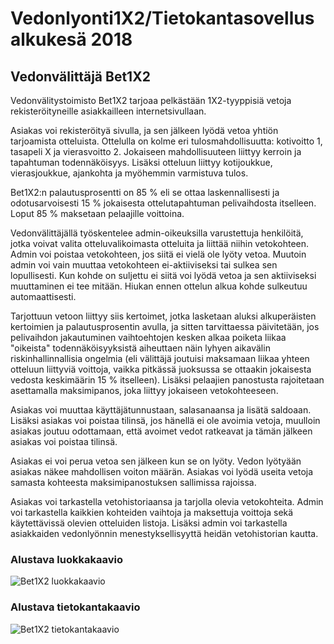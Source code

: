 # Vedonlyonti1X2/Tietokantasovellus alkukesä 2018

## Vedonvälittäjä Bet1X2

Vedonvälitystoimisto Bet1X2 tarjoaa pelkästään 1X2-tyyppisiä vetoja rekisteröityneille asiakkailleen internetsivullaan.

Asiakas voi rekisteröityä sivulla, ja sen jälkeen lyödä vetoa yhtiön tarjoamista otteluista. Ottelulla on kolme eri tulosmahdollisuutta: kotivoitto 1, tasapeli X ja vierasvoitto 2. Jokaiseen mahdollisuuteen liittyy kerroin ja tapahtuman todennäköisyys. Lisäksi otteluun liittyy kotijoukkue, vierasjoukkue, ajankohta ja myöhemmin varmistuva tulos. 

Bet1X2:n palautusprosentti on 85 % eli se ottaa laskennallisesti ja odotusarvoisesti 15 % jokaisesta ottelutapahtuman pelivaihdosta itselleen. Loput 85 % maksetaan pelaajille voittoina.

Vedonvälittäjällä työskentelee admin-oikeuksilla varustettuja henkilöitä, jotka voivat valita otteluvalikoimasta otteluita ja liittää niihin vetokohteen. Admin voi poistaa vetokohteen, jos siitä ei vielä ole lyöty vetoa. Muutoin admin voi vain muuttaa vetokohteen ei-aktiiviseksi tai sulkea sen lopullisesti. Kun kohde on suljettu ei siitä voi lyödä vetoa ja sen aktiiviseksi muuttaminen ei tee mitään. Hiukan ennen ottelun alkua kohde sulkeutuu automaattisesti.

Tarjottuun vetoon liittyy siis kertoimet, jotka lasketaan aluksi alkuperäisten kertoimien ja palautusprosentin avulla, ja sitten tarvittaessa päivitetään, jos pelivaihdon jakautuminen vaihtoehtojen kesken alkaa poiketa liikaa "oikeista" todennäköisyyksistä aiheuttaen näin lyhyen aikavälin riskinhallinnallisia ongelmia (eli välittäjä joutuisi maksamaan liikaa yhteen otteluun liittyviä voittoja, vaikka pitkässä juoksussa se ottaakin jokaisesta vedosta keskimäärin 15 % itselleen). Lisäksi pelaajien panostusta rajoitetaan asettamalla maksimipanos, joka liittyy jokaiseen vetokohteeseen.

Asiakas voi muuttaa käyttäjätunnustaan, salasanaansa ja lisätä saldoaan. Lisäksi asiakas voi poistaa tilinsä, jos hänellä ei ole avoimia vetoja, muulloin asiakas joutuu odottamaan, että avoimet vedot ratkeavat ja tämän jälkeen asiakas voi poistaa tilinsä. 

Asiakas ei voi perua vetoa sen jälkeen kun se on lyöty. Vedon lyötyään asiakas näkee mahdollisen voiton määrän. Asiakas voi lyödä useita vetoja samasta kohteesta maksimipanostuksen sallimissa rajoissa.

Asiakas voi tarkastella vetohistoriaansa ja tarjolla olevia vetokohteita. Admin voi tarkastella kaikkien kohteiden vaihtoja ja maksettuja voittoja sekä käytettävissä olevien otteluiden listoja. Lisäksi admin voi tarkastella asiakkaiden vedonlyönnin menestyksellisyyttä heidän vetohistorian kautta.

### Alustava luokkakaavio

![Bet1X2 luokkakaavio](https://github.com/Jsos17/Vedonlyonti1X2/blob/master/dokumentaatio/Bet1X2_luokkakaavio.jpg)

### Alustava tietokantakaavio

![Bet1X2 tietokantakaavio](https://github.com/Jsos17/Vedonlyonti1X2/blob/master/dokumentaatio/Bet1X2_tietokantakaavio.jpg)
